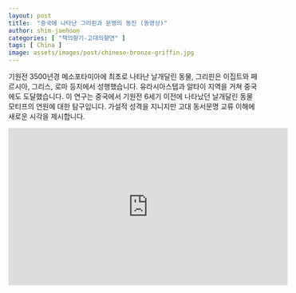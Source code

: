 ```yaml
---
layout: post
title:  "중국에 나타난 그리핀과 문명의 동진 (동영상)"
author: shim-jaehoon
categories: [ "책의향기-고대의향연" ] 
tags: [ China ] 
image: assets/images/post/chinese-bronze-griffin.jpg
---
```


기원전 3500년경 메소포타미아에 최초로 나타난 날개달린 동물, 그리핀은 이집트와 페르시아, 그리스, 로마 등지에서 성행했습니다. 유라시아스텝과 알타이 지역을 거쳐 중국에도 도달했습니다. 이 연구는 중국에서 기원전 6세기 이전에 나타났던 날개달린 동물 모티프의 연원에 대한 탐구입니다. 가설적 성격을 지니지만 고대 동서문명 교류 이해에 새로운 시각을 제시합니다.

<iframe width="560" height="315" src="https://www.youtube.com/embed/iW6dtflTtcc" frameborder="0" allow="accelerometer; autoplay; clipboard-write; encrypted-media; gyroscope; picture-in-picture" allowfullscreen></iframe>

